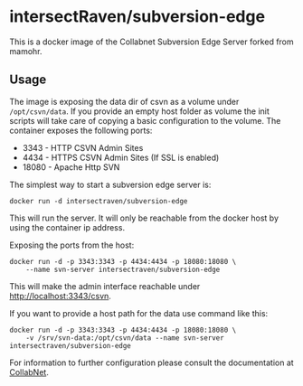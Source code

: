 # intersectRaven/subversion-edge

This is a docker image of the Collabnet Subversion Edge Server forked from mamohr.

## Usage

The image is exposing the data dir of csvn as a volume under `/opt/csvn/data`.
If you provide an empty host folder as volume the init scripts will take care of copying a basic configuration to the volume.
The container exposes the following ports:

 * 3343 - HTTP CSVN Admin Sites
 * 4434 - HTTPS CSVN Admin Sites (If SSL is enabled)
 * 18080 - Apache Http SVN

The simplest way to start a subversion edge server is:

    docker run -d intersectraven/subversion-edge

This will run the server. It will only be reachable from the docker host by using the container ip address.

Exposing the ports from the host:
    
    docker run -d -p 3343:3343 -p 4434:4434 -p 18080:18080 \
        --name svn-server intersectraven/subversion-edge

This will make the admin interface reachable under [http://localhost:3343/csvn](http://localhost:3343/csvn).

If you want to provide a host path for the data use command like this:

    docker run -d -p 3343:3343 -p 4434:4434 -p 18080:18080 \
        -v /srv/svn-data:/opt/csvn/data --name svn-server intersectraven/subversion-edge
    

For information to further configuration please consult the documentation at [CollabNet](http://collab.net/products/subversion).
